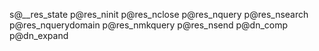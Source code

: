 s@__res_state
p@res_ninit
p@res_nclose
p@res_nquery
p@res_nsearch
p@res_nquerydomain
p@res_nmkquery
p@res_nsend
p@dn_comp
p@dn_expand